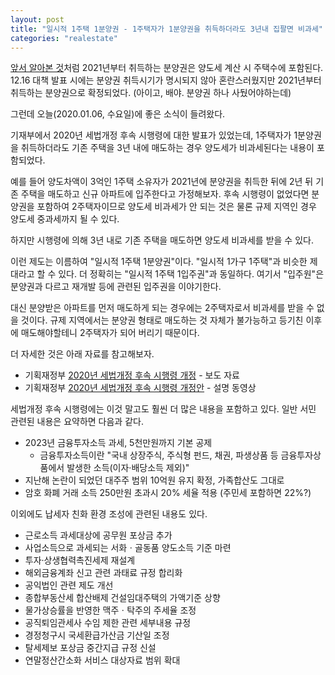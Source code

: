 ```yaml
---
layout: post
title: "일시적 1주택 1분양권 - 1주택자가 1분양권을 취득하더라도 3년내 집팔면 비과세"
categories: "realestate"
---
```


[앞서 알아본 것](/stock/2020/12/28/house.html)처럼 2021년부터 취득하는 분양권은 양도세 계산 시 주택수에 포함된다. 12.16 대책 발표 시에는 분양권 취득시기가 명시되지 않아 혼란스러웠지만 2021년부터 취득하는 분양권으로 확정되었다. (아이고, 배야. 분양권 하나 사뒀어야하는데)

그런데 오늘(2020.01.06, 수요일)에 좋은 소식이 들려왔다.

기재부에서 2020년 세법개정 후속 시행령에 대한 발표가 있었는데, 1주택자가 1분양권을 취득하더라도 기존 주택을 3년 내에 매도하는 경우 양도세가 비과세된다는 내용이 포함되었다.

예를 들어 양도차액이 3억인 1주택 소유자가 2021년에 분양권을 취득한 뒤에 2년 뒤 기존 주택을 매도하고 신규 아파트에 입주한다고 가정해보자. 후속 시행령이 없었다면 분양권을 포함하여 2주택자이므로 양도세 비과세가 안 되는 것은 물론 규제 지역인 경우 양도세 중과세까지 될 수 있다.

하지만 시행령에 의해 3년 내로 기존 주택을 매도하면 양도세 비과세를 받을 수 있다.

이런 제도는 이름하여 "일시적 1주택 1분양권"이다. "일시적 1가구 1주택"과 비슷한 제대라고 할 수 있다. 더 정확히는 "일시적 1주택 1입주권"과 동일하다. 여기서 "입주원"은 분양권과 다르고 재개발 등에 관련된 입주권을 이야기한다.

대신 분양받은 아파트를 먼저 매도하게 되는 경우에는 2주택자로서 비과세를 받을 수 없을 것이다. 규제 지역에서는 분양권 형태로 매도하는 것 자체가 불가능하고 등기친 이후에 매도해야할테니 2주택자가 되어 버리기 때문이다.

더 자세한 것은 아래 자료를 참고해보자.

- 기획재정부 [2020년 세법개정 후속 시행령 개정](https://www.korea.kr/news/policyBriefingView.do?newsId=156430890&call_from=rsslink) - 보도 자료
- 기획재정부 [2020년 세법개정 후속 시행령 개정안](https://www.korea.kr/news/pressReleaseView.do?newsId=156430894&call_from=rsslink) - 설명 동영상

세법개정 후속 시행령에는 이것 말고도 훨씬 더 많은 내용을 포함하고 있다. 일반 서민 관련된 내용은 요약하면 다음과 같다.

- 2023년 금융투자소득 과세, 5천만원까지 기본 공제
    - 금융투자소득이란 "국내 상장주식, 주식형 펀드, 채권, 파생상품 등 금융투자상품에서 발생한 소득(이자·배당소득 제외)"
- 지난해 논란이 되었던 대주주 범위 10억원 유지 확정, 가족합산도 그대로
- 암호 화폐 거래 소득 250만원 초과시 20% 세율 적용 (주민세 포함하면 22%?)

이외에도 납세자 친화 환경 조성에 관련된 내용도 있다.

- 근로소득 과세대상에 공무원 포상금 추가
- 사업소득으로 과세되는 서화ㆍ골동품 양도소득 기준 마련
- 투자‧상생협력촉진세제 재설계
- 해외금융계좌 신고 관련 과태료 규정 합리화
- 공익법인 관련 제도 개선
- 종합부동산세 합산배제 건설임대주택의 가액기준 상향
- 물가상승률을 반영한 맥주ㆍ탁주의 주세율 조정
- 공직퇴임관세사 수임 제한 관련 세부내용 규정
- 경정청구시 국세환급가산금 기산일 조정
- 탈세제보 포상금 중간지급 규정 신설
- 연말정산간소화 서비스 대상자료 범위 확대
